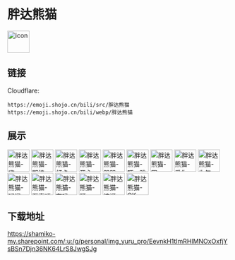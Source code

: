 # 胖达熊猫
<img src="https://emoji.shojo.cn/bili/src/胖达熊猫/icon.png" width="50" height="50" alt="icon">

## 链接
Cloudflare:
```
https://emoji.shojo.cn/bili/src/胖达熊猫
https://emoji.shojo.cn/bili/webp/胖达熊猫
```
## 展示
<img src="https://emoji.shojo.cn/bili/src/胖达熊猫/胖达熊猫-嗨.png" width="50" height="50" alt="胖达熊猫-嗨">
<img src="https://emoji.shojo.cn/bili/src/胖达熊猫/胖达熊猫-期待.png" width="50" height="50" alt="胖达熊猫-期待">
<img src="https://emoji.shojo.cn/bili/src/胖达熊猫/胖达熊猫-打卡.png" width="50" height="50" alt="胖达熊猫-打卡">
<img src="https://emoji.shojo.cn/bili/src/胖达熊猫/胖达熊猫-开心.png" width="50" height="50" alt="胖达熊猫-开心">
<img src="https://emoji.shojo.cn/bili/src/胖达熊猫/胖达熊猫-哭哭.png" width="50" height="50" alt="胖达熊猫-哭哭">
<img src="https://emoji.shojo.cn/bili/src/胖达熊猫/胖达熊猫-吓一跳.png" width="50" height="50" alt="胖达熊猫-吓一跳">
<img src="https://emoji.shojo.cn/bili/src/胖达熊猫/胖达熊猫-困.png" width="50" height="50" alt="胖达熊猫-困">
<img src="https://emoji.shojo.cn/bili/src/胖达熊猫/胖达熊猫-爱你.png" width="50" height="50" alt="胖达熊猫-爱你">
<img src="https://emoji.shojo.cn/bili/src/胖达熊猫/胖达熊猫-生气.png" width="50" height="50" alt="胖达熊猫-生气">
<img src="https://emoji.shojo.cn/bili/src/胖达熊猫/胖达熊猫-疑问.png" width="50" height="50" alt="胖达熊猫-疑问">
<img src="https://emoji.shojo.cn/bili/src/胖达熊猫/胖达熊猫-万事顺利.png" width="50" height="50" alt="胖达熊猫-万事顺利">
<img src="https://emoji.shojo.cn/bili/src/胖达熊猫/胖达熊猫-在吗.png" width="50" height="50" alt="胖达熊猫-在吗">
<img src="https://emoji.shojo.cn/bili/src/胖达熊猫/胖达熊猫-盯.png" width="50" height="50" alt="胖达熊猫-盯">
<img src="https://emoji.shojo.cn/bili/src/胖达熊猫/胖达熊猫-惊讶.png" width="50" height="50" alt="胖达熊猫-惊讶">
<img src="https://emoji.shojo.cn/bili/src/胖达熊猫/胖达熊猫-OK.png" width="50" height="50" alt="胖达熊猫-OK">

## 下载地址

https://shamiko-my.sharepoint.com/:u:/g/personal/img_yuru_pro/EevnkH1tImRHlMNOxOxfjYsBSn7Djn36NK64LrS8JwgSJg